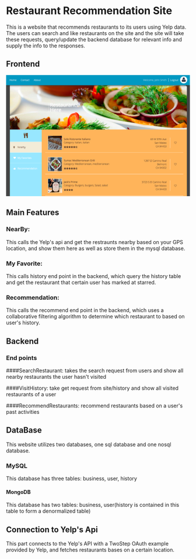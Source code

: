 # Restaurant Recommendation Site

This is a website that recommends restaurants to its users using Yelp data. The users can search and like restaurants on the 
site and the site will take these requests, query/update the backend database for relevant info and supply the info to the responses.

## Frontend

![Alt Text](https://github.com/ppca/Restaurant_Recommendation_Site/raw/master/pics/homepage.png)

## Main Features

### NearBy: 
This calls the Yelp's api and get the restraunts nearby based on your GPS location, and show them here as well as store them in the mysql database. 

### My Favorite: 
This calls history end point in the backend, which query the history table and get the restaurant that certain user has marked at starred. 

### Recommendation: 
This calls the recommend end point in the backend, which uses a collaborative filtering algorithm to determine which restaurant to based on user's history. 


## Backend

### End points

####SearchRestaurant: 
takes the search request from users and show all nearby restaurants the user hasn't visited

####VisitHistory:
take get request from site/history and show all visited restaurants of a user

####RecommendRestaurants:
recommend restaurants based on a user's past activities


## DataBase

This website utilizes two databases, one sql database and one nosql database. 

### MySQL
This database has three tables:
business, user, history

#### MongoDB
This database has two tables:
business, user(history is contained in this table to form a denormalized table)

## Connection to Yelp's Api
This part connects to the Yelp's API with a TwoStep OAuth example provided by Yelp, and fetches restaurants bases on a certain location. 
